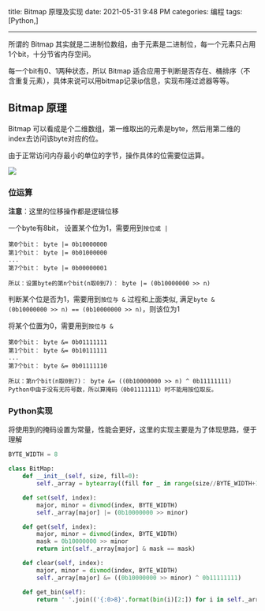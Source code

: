 title: Bitmap 原理及实现
date: 2021-05-31 9:48 PM
categories: 编程
tags: [Python,]

---

所谓的 Bitmap 其实就是二进制位数组，由于元素是二进制位，每一个元素只占用1个bit，十分节省内存空间。

每一个bit有0、1两种状态，所以 Bitmap 适合应用于判断是否存在、桶排序（不含重复元素），具体来说可以用bitmap记录ip信息，实现布隆过滤器等等。
<!--more-->

## Bitmap 原理
Bitmap 可以看成是个二维数组，第一维取出的元素是byte，然后用第二维的index去访问该byte对应的位。

由于正常访问内存最小的单位的字节，操作具体的位需要位运算。

![](http://image.runjf.com/mweb/2021-05-31-16224684372402.jpg)

### 位运算
**注意**：这里的位移操作都是逻辑位移

一个byte有8bit， 设置某个位为1，需要用到`按位或 |`
```
第0个bit： byte |= 0b10000000
第1个bit： byte |= 0b01000000
...
第7个bit： byte |= 0b00000001

所以：设置byte的第n个bit(n取0到7)： byte |= (0b10000000 >> n)
```

判断某个位是否为1，需要用到`按位与 &`
过程和上面类似, 满足`byte & (0b10000000 >> n) == (0b10000000 >> n)`，则该位为1

将某个位置为0，需要用到`按位与 &`
```
第0个bit： byte &= 0b01111111
第1个bit： byte &= 0b10111111
...
第7个bit： byte &= 0b01111110

所以：第n个bit(n取0到7)： byte &= ((0b10000000 >> n) ^ 0b11111111)
Python中由于没有无符号数，所以算掩码（0b01111111）时不能用按位取反。
```

### Python实现
将使用到的掩码设置为常量，性能会更好，这里的实现主要是为了体现思路，便于理解

```Python
BYTE_WIDTH = 8

class BitMap:
    def __init__(self, size, fill=0):
        self._array = bytearray((fill for _ in range(size//BYTE_WIDTH+1)))

    def set(self, index):
        major, minor = divmod(index, BYTE_WIDTH)
        self._array[major] |= (0b10000000 >> minor)

    def get(self, index):
        major, minor = divmod(index, BYTE_WIDTH)
        mask = 0b10000000 >> minor
        return int(self._array[major] & mask == mask)

    def clear(self, index):
        major, minor = divmod(index, BYTE_WIDTH)
        self._array[major] &= ((0b10000000 >> minor) ^ 0b11111111)

    def get_bin(self):
        return ' '.join(('{:0>8}'.format(bin(i)[2:]) for i in self._array))
```

